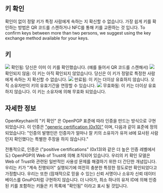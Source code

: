 [//]: # (NOTE: Please put every sentence in its own line, Transifex puts every line in its own translation field!)

## 키 확인
확인이 없이 정말 키가 특정 사람에게 속하는 지 확신할 수 없습니다.
가장 쉽게 키를 확인하는 방법은 QR 코드를 스캔하거나 NFC를 통해 키를 교환하는 것 입니다.
To confirm keys between more than two persons, we suggest using the key exchange method available for your keys.

## 키 

<img src="status_signature_verified_cutout_24dp"/>  
확인됨: 당신은 이미 이 키를 확인했습니다. (예를 들어서 QR 코드를 스캔해서)  
<img src="status_signature_unverified_cutout_24dp"/>  
확인되지 않음: 이 키는 아직 확인되지 않았습니다. 당신은 이 키가 정말로 특정한 사람에게 속하는 지 확신할 수 없습니다.  
<img src="status_signature_expired_cutout_24dp"/>  
만료됨: 이 키는 더이상 유효하지 않습니다. 오직 소유자만이 키의 유효기간을 연장할 수 있습니다.  
<img src="status_signature_revoked_cutout_24dp"/>  
무효화됨: 이 키는 더이상 유효하지 않습니다. 이 키는 소유자에 의해 무효화 되었습니다.

## 자세한 정보
OpenKeychain의 "키 확인" 은 OpenPGP 표준에 따라 인증을 만드는 방식으로 구현되었습니다.
이 인증은 ["generic certification (0x10)"](http://tools.ietf.org/html/rfc4880#section-5.2.1) 이며, 다음과 같이 표준에 정의되었습니다:
"인증의 발행인은 인증자가 얼마나 잘 키의 소유자가 유저 id에 묘사된 사람인지 확인했다는 특별한 주장을 하지 않습니다."

전통적으로, 인증은 ("positive certifications" (0x13)와 같은 더 높은 인증 레벨에서도) OpenPGP의 Web of Trust에 의해 조직되어 있습니다.
우리의 키 확인 모델은 Web of Trust와 관련된 일반적인 사용성 문제를 해결하기 위한 더 간단한 개념입니다.
우리는 키가 "계속 진행되어" 실행되기에 여전히 충분한 특정한 정도로만 확인되었다고 가정합니다.
우리는 또한 (잠재적으로 믿을 수 있는) 신뢰 서명이나 소유자 신뢰 데이터베이스를 GnuPG처럼 구현하지 않습니다.
더 나아가, 최소 하나의 유저 ID에 의해 인증된 키를 포함하는 키들은 키 목록에 "확인됨" 이라고 표시 될 것입니다.